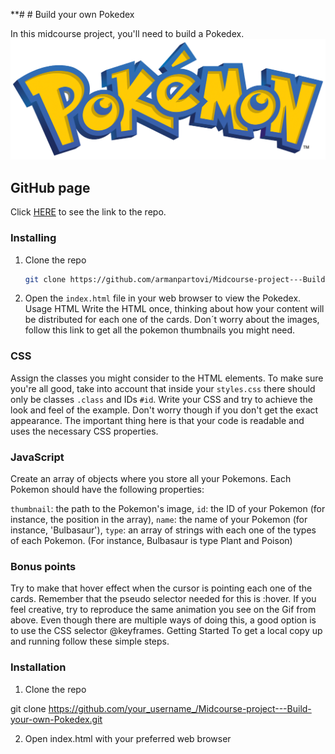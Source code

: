 **# # Build your own Pokedex

In this midcourse project, you'll need to build a Pokedex.
<img src="https://github.com/armanpartovi/Midcourse-project---Build-your-own-Pokedex/blob/main/media/pokemon_logo.png" alt="Alt text" title="Optional title">

## GitHub page
Click [HERE](https://devcodepush.github.io/Midcourse-project---Build-your-own-Pokedex/) to see the link to the repo.

### Installing

1. Clone the repo

   ```sh
   git clone https://github.com/armanpartovi/Midcourse-project---Build-your-own-Pokedex.git

   ```

2. Open the `index.html` file in your web browser to view the Pokedex.
   Usage
   HTML
   Write the HTML once, thinking about how your content will be distributed for each one of the cards. Don´t worry about the images, follow this link to get all the pokemon thumbnails you might need.

### CSS
Assign the classes you might consider to the HTML elements. To make sure you're all good, take into account that inside your `styles.css` there should only be classes `.class` and IDs `#id`. Write your CSS and try to achieve the look and feel of the example. Don't worry though if you don't get the exact appearance. The important thing here is that your code is readable and uses the necessary CSS properties.


### JavaScript
Create an array of objects where you store all your Pokemons. Each Pokemon should have the following properties:

`thumbnail`: the path to the Pokemon's image,
`id`: the ID of your Pokemon (for instance, the position in the array),
`name`: the name of your Pokemon (for instance, 'Bulbasaur'),
`type`: an array of strings with each one of the types of each Pokemon. (For instance, Bulbasaur is type Plant and Poison)


### Bonus points
Try to make that hover effect when the cursor is pointing each one of the cards. Remember that the pseudo selector needed for this is :hover.
If you feel creative, try to reproduce the same animation you see on the Gif from above. Even though there are multiple ways of doing this, a good option is to use the CSS selector @keyframes.
Getting Started
To get a local copy up and running follow these simple steps.


### Installation

1. Clone the repo

git clone https://github.com/your_username_/Midcourse-project---Build-your-own-Pokedex.git

2. Open index.html with your preferred web browser

